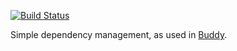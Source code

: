 [![Build Status](https://travis-ci.org/popeindustries/buddy-dependencies.png)](https://travis-ci.org/popeindustries/buddy-dependencies)

Simple dependency management, as used in [Buddy](https://github.com/popeindustries/buddy).